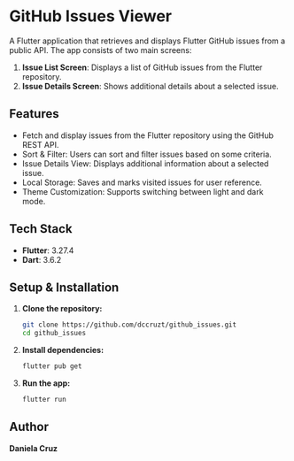 # GitHub Issues Viewer

A Flutter application that retrieves and displays Flutter GitHub issues from a public API. The app consists of two main screens:

1. **Issue List Screen**: Displays a list of GitHub issues from the Flutter repository.
2. **Issue Details Screen**: Shows additional details about a selected issue.

## Features

- Fetch and display issues from the Flutter repository using the GitHub REST API.
- Sort & Filter: Users can sort and filter issues based on some criteria.
- Issue Details View: Displays additional information about a selected issue.
- Local Storage: Saves and marks visited issues for user reference.
- Theme Customization: Supports switching between light and dark mode.

## Tech Stack

- **Flutter**: 3.27.4
- **Dart**: 3.6.2

## Setup & Installation

1. **Clone the repository:**
   ```sh
   git clone https://github.com/dccruzt/github_issues.git
   cd github_issues
   ```
2. **Install dependencies:**
   ```sh
   flutter pub get
   ```
3. **Run the app:**
   ```sh
   flutter run
   ```

## Author

**Daniela Cruz**
